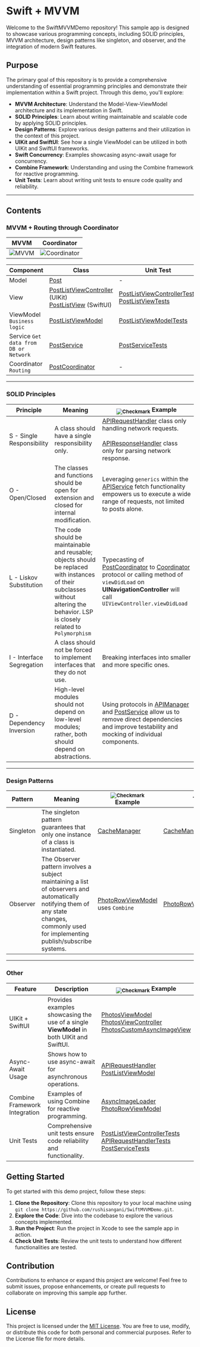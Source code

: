 # Swift + MVVM

Welcome to the SwiftMVVMDemo repository! This sample app is designed to showcase various programming concepts, including SOLID principles, MVVM architecture, design patterns like singleton, and observer, and the integration of modern Swift features.

## Purpose

The primary goal of this repository is to provide a comprehensive understanding of essential programming principles and demonstrate their implementation within a Swift project. Through this demo, you'll explore:

- **MVVM Architecture**: Understand the Model-View-ViewModel architecture and its implementation in Swift.
- **SOLID Principles**: Learn about writing maintainable and scalable code by applying SOLID principles.
- **Design Patterns**: Explore various design patterns and their utilization in the context of this project.
- **UIKit and SwiftUI**: See how a single ViewModel can be utilized in both UIKit and SwiftUI frameworks.
- **Swift Concurrency**: Examples showcasing async-await usage for concurrency.
- **Combine Framework**: Understanding and using the Combine framework for reactive programming.
- **Unit Tests**: Learn about writing unit tests to ensure code quality and reliability.

---

## Contents

### MVVM + Routing through Coordinator

| MVVM  |                    Coordinator       |
|-------------|--------------------------------------------------------------------------------------------|
| ![MVVM](https://miro.medium.com/v2/resize:fit:1400/1*SWQ5UQ1XU8wSykwXnWpiNg.png)       | ![Coordinator](https://www.tpisoftware.com/tpu/File/onlineResource/articles/1110/titlePageImg.png)                                                  

| Component   | Class                                                                                      | Unit Test                                                              |
|-------------|--------------------------------------------------------------------------------------------|------------------------------------------------------------------------|
| Model       | [Post](./SwiftMVVMDemo/Models/Post.swift)                                                 | -                                                                        |
| View        | [PostListViewController](./SwiftMVVMDemo/Views/PostList/UIKit/PostListViewController.swift) (UIKit) <br> [PostListView](./SwiftMVVMDemo/Views/PostList/SwiftUI/PostListView.swift) (SwiftUI) | [PostListViewControllerTests](./SwiftMVVMDemoTests/PostTests/PostListViewControllerTests.swift) <br> [PostListViewTests](./SwiftMVVMDemoTests/PostTests/PostListViewTests.swift) |
| ViewModel `Business logic`  | [PostListViewModel](./SwiftMVVMDemo/Views/PostList/PostListViewModel.swift)       | [PostListViewModelTests](./SwiftMVVMDemoTests/PostTests/PostListViewModelTests.swift)                                                       |
| Service `Get data from DB or Network`   | [PostService](./SwiftMVVMDemo/Services/PostService.swift) | [PostServiceTests](./SwiftMVVMDemoTests/PostTests/PostServiceTests.swift)                                                       |
| Coordinator `Routing` | [PostCoordinator](./SwiftMVVMDemo/Views/PostList/UIKit/PostCoordinator.swift) | -                                                                        |

---

### SOLID Principles

| Principle                         | Meaning                                              | <sub>![Checkmark](https://img.shields.io/badge/-&#x2714;-green)</sub> Example                                               |
|-----------------------------------|------------------------------------------------------|-------------------------------------------------------------|
| S - Single Responsibility         | A class should have a single responsibility only.   | [APIRequestHandler](./SwiftMVVMDemo/Networking/APIRequestHandler.swift) class only handling network requests. <br><br> [APIResponseHandler](./SwiftMVVMDemo/Networking/APIResponseHandler.swift) class only for parsing network response.           |
| O - Open/Closed                   | The classes and functions should be open for extension and closed for internal modification. | Leveraging `generics` within the [APIService](./SwiftMVVMDemo/Networking/APIManager.swift) fetch functionality empowers us to execute a wide range of requests, not limited to posts alone. |
| L - Liskov Substitution           | The code should be maintainable and reusable; objects should be replaced with instances of their subclasses without altering the behavior.  LSP is closely related to `Polymorphism`  | Typecasting of [PostCoordinator](./SwiftMVVMDemo/Views/PostList/UIKit/PostCoordinator.swift) to [Coordinator](./SwiftMVVMDemo/Coordinator/AppCoordinator.swift) protocol or calling method of `viewDidLoad` on **UINavigationController** will call `UIViewController.viewDidLoad` |
| I - Interface Segregation         | A class should not be forced to implement interfaces that they do not use. | Breaking interfaces into smaller and more specific ones. |
| D - Dependency Inversion          | High-level modules should not depend on low-level modules; rather, both should depend on abstractions. | Using protocols in [APIManager](./SwiftMVVMDemo/Networking/APIManager.swift) and [PostService](./SwiftMVVMDemo/Services/PhotoService.swift) allow us to remove direct dependencies and improve testability and mocking of individual components. |


---

### Design Patterns

| Pattern    | Meaning    | <sub>![Checkmark](https://img.shields.io/badge/-&#x2714;-green)</sub> Example | Tests |
|------------|------------|--------------------|-------|
| Singleton  | The singleton pattern guarantees that only one instance of a class is instantiated. | [CacheManager](./SwiftMVVMDemo/Helpers/Image%20Downloading/CacheManager.swift) | [CacheManagerTests](./SwiftMVVMDemoTests/ImageDownloadingTests/CacheManagerTests.swift) |
| Observer   | The Observer pattern involves a subject maintaining a list of observers and automatically notifying them of any state changes, commonly used for implementing publish/subscribe systems. | [PhotoRowViewModel](./SwiftMVVMDemo/Views/Photos/PhotoRowViewModel.swift) uses `Combine` | [PhotoRowViewModelTests](./SwiftMVVMDemoTests/PhotosTests/PhotoRowViewModelTests.swift) |


---

### Other

| Feature                      | Description                                                                         | <sub>![Checkmark](https://img.shields.io/badge/-&#x2714;-green)</sub> Example                                                 |
|------------------------------|-------------------------------------------------------------------------------------|---------------------------------------------------------|
| UIKit + SwiftUI              | Provides examples showcasing the use of a single **ViewModel** in both UIKit and SwiftUI. | [PhotosViewModel](./SwiftMVVMDemo/Views/Photos/PhotosViewModel.swift) <br> [PhotosViewController](./SwiftMVVMDemo/Views/Photos/UIKit/PhotosViewController.swift) <br> [PhotosCustomAsyncImageView](./SwiftMVVMDemo/Views/Photos/SwiftUI/PhotosCustomAsyncImageView.swift)                  |
| Async-Await Usage            | Shows how to use async-await for asynchronous operations.                             | [APIRequestHandler](./SwiftMVVMDemo/Networking/APIRequestHandler.swift) <br> [PostListViewModel](./SwiftMVVMDemo/Views/PostList/PostListViewModel.swift)                                |
| Combine Framework Integration | Examples of using Combine for reactive programming.                         | [AsyncImageLoader](./SwiftMVVMDemo/Helpers/Image%20Downloading/AsyncImageLoader.swift)  <br> [PhotoRowViewModel](./SwiftMVVMDemo/Views/Photos/PhotoRowViewModel.swift)                       |
| Unit Tests                   | Comprehensive unit tests ensure code reliability and functionality.                  | [PostListViewControllerTests](./SwiftMVVMDemoTests/PostTests/PostListViewControllerTests.swift) <br> [APIRequestHandlerTests](./SwiftMVVMDemoTests/NetworkTests/APIRequestHandlerTests.swift)  <br>  [PostServiceTests](./SwiftMVVMDemoTests/PostTests/PostServiceTests.swift)                                |


## Getting Started

To get started with this demo project, follow these steps:

1. **Clone the Repository**: Clone this repository to your local machine using `git clone https://github.com/rushisangani/SwiftMVVMDemo.git`.
2. **Explore the Code**: Dive into the codebase to explore the various concepts implemented.
3. **Run the Project**: Run the project in Xcode to see the sample app in action.
4. **Check Unit Tests**: Review the unit tests to understand how different functionalities are tested.

## Contribution

Contributions to enhance or expand this project are welcome! Feel free to submit issues, propose enhancements, or create pull requests to collaborate on improving this sample app further.

## License

This project is licensed under the [MIT License](LICENSE). You are free to use, modify, or distribute this code for both personal and commercial purposes. Refer to the License file for more details.
